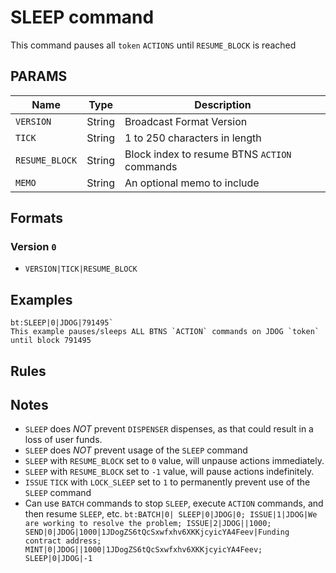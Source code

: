 # SLEEP command
This command pauses all `token` `ACTIONS` until `RESUME_BLOCK` is reached

## PARAMS
| Name           | Type   | Description                                  |
| -------------  | ------ | -------------------------------------------- |
| `VERSION`      | String | Broadcast Format Version                     |
| `TICK`         | String | 1 to 250 characters in length                |
| `RESUME_BLOCK` | String | Block index to resume BTNS `ACTION` commands |
| `MEMO`         | String | An optional memo to include                  |

## Formats

### Version `0`
- `VERSION|TICK|RESUME_BLOCK`

## Examples
```
bt:SLEEP|0|JDOG|791495`
This example pauses/sleeps ALL BTNS `ACTION` commands on JDOG `token` until block 791495
```

## Rules

## Notes
- `SLEEP` does _NOT_ prevent `DISPENSER` dispenses, as that could result in a loss of user funds.
- `SLEEP` does _NOT_ prevent usage of the `SLEEP` command 
- `SLEEP` with `RESUME_BLOCK` set to `0` value, will unpause actions immediately.
- `SLEEP` with `RESUME_BLOCK` set to `-1` value, will pause actions indefinitely.
- `ISSUE` `TICK` with `LOCK_SLEEP` set to `1` to permanently prevent use of the `SLEEP` command
- Can use `BATCH` commands to stop `SLEEP`, execute `ACTION` commands, and then resume `SLEEP`, etc.
`
bt:BATCH|0|
SLEEP|0|JDOG|0;
ISSUE|1|JDOG|We are working to resolve the problem;
ISSUE|2|JDOG||1000;
SEND|0|JDOG|1000|1JDogZS6tQcSxwfxhv6XKKjcyicYA4Feev|Funding contract address;
MINT|0|JDOG||1000|1JDogZS6tQcSxwfxhv6XKKjcyicYA4Feev;
SLEEP|0|JDOG|-1
`

